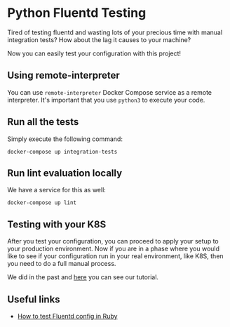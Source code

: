 # Python Fluentd Testing

Tired of testing fluentd and wasting lots of your precious time with manual integration tests? How about the lag it causes to your machine?

Now you can easily test your configuration with this project!

## Using remote-interpreter

You can use `remote-interpreter` Docker Compose service as a remote interpreter. It's important that you use `python3` to execute your code.

## Run all the tests

Simply execute the following command:

    docker-compose up integration-tests

## Run lint evaluation locally

We have a service for this as well:

    docker-compose up lint

## Testing with your K8S

After you test your configuration, you can proceed to apply your setup to your production environment. Now if you are in a phase where you would like to see if your configuration run in your real environment, like K8S, then you need to do a full manual process.

We did in the past and [here](/tests/resources/k8s-lab/README.md) you can see our tutorial.

## Useful links

- [How to test Fluentd config in Ruby](https://knplabs.com/en/blog/how2tips-how-to-test-fluentd-config)
